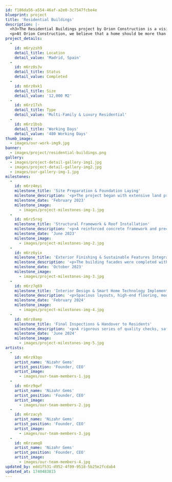 ```yaml
---
id: f186da56-a554-46af-a2e0-3c7547fcbe4e
blueprint: project
title: 'Residential Buildings'
description: |-
  <h3>The Residential Buildings project by Orion Construction is a visionary initiative dedicated to creating high-quality, modern, and energy-efficient homes. With a strong focus on comfort, functionality, and aesthetic appeal, our residential developments are designed to enhance both urban and suburban living experiences. By blending innovative architecture, smart technology, and sustainable building practices, we ensure that every home meets the highest standards of quality, efficiency, and long-term value.</h3>
  <p>At Orion Construction, we believe that a home should be more than just a structure—it should be a sanctuary. Our residential buildings feature contemporary designs, spacious layouts, and premium finishes that cater to the diverse needs of homeowners. We incorporate open floor plans, large windows for natural light, and ergonomic interior designs to create bright, airy, and inviting living spaces. Every detail, from exterior facades to interior aesthetics, is carefully crafted to deliver a perfect balance of beauty and functionality. Sustainability is at the heart of our residential development philosophy. We implement eco-friendly construction materials, energy-efficient appliances, and smart home systems to reduce the environmental impact while lowering energy consumption and utility costs. Our projects include solar panels, rainwater harvesting systems, and high-performance insulation, ensuring that residents benefit from sustainable, cost-effective living solutions</p>
project_details:
  -
    id: m6ryzsh9
    detail_title: Location
    detail_value: 'Madrid, Spain'
  -
    id: m6rz0s3v
    detail_title: Status
    detail_value: Completed
  -
    id: m6rz0xk1
    detail_title: Size
    detail_value: '12,000 M2'
  -
    id: m6rz17xh
    detail_title: Type
    detail_value: 'Multi-Family & Luxury Residential'
  -
    id: m6rz1bsb
    detail_title: 'Working Days'
    detail_value: '480 Working Days'
thumb_image:
  - images/our-work-img9.jpg
banner:
  - images/project/residential-buildings.png
gallery:
  - images/project-detail-gallery-img1.jpg
  - images/project-detail-gallery-img2.jpg
  - images/our-gallery-img-1.jpg
milestones:
  -
    id: m6rz4myi
    milestone_title: 'Site Preparation & Foundation Laying'
    milestone_description: '<p>The project began with extensive land preparation, excavation, and deep foundation work, ensuring the structures were built on a stable and durable base.</p>'
    milestone_date: 'February 2023'
    milestone_image:
      - images/project-milestones-img-1.jpg
  -
    id: m6rz5rog
    milestone_title: 'Structural Framework & Roof Installation'
    milestone_description: '<p>A reinforced concrete framework and precision steel reinforcements were erected, followed by the roofing installation, ensuring strength, weather resistance, and long-term durability.</p>'
    milestone_date: 'June 2023'
    milestone_image:
      - images/project-milestones-img-2.jpg
  -
    id: m6rz6yix
    milestone_title: 'Exterior Finishing & Sustainable Features Integration'
    milestone_description: '<p>The building facades were completed with energy-efficient materials, while solar panels, water recycling systems, and insulated windows were integrated for sustainable living.</p>'
    milestone_date: 'October 2023'
    milestone_image:
      - images/project-milestones-img-3.jpg
  -
    id: m6rz7q69
    milestone_title: 'Interior Design & Smart Home Technology Implementation'
    milestone_description: '<p>Spacious layouts, high-end flooring, modern kitchens, and smart lighting and security systems were installed to enhance convenience and lifestyle comfort.</p>'
    milestone_date: 'February 2024'
    milestone_image:
      - images/project-milestones-img-4.jpg
  -
    id: m6rz8amp
    milestone_title: 'Final Inspections & Handover to Residents'
    milestone_description: '<p>A rigorous series of quality checks, safety compliance verifications, and operational testing was conducted before delivering the keys to homeowners, ensuring flawless execution and customer satisfaction.</p>'
    milestone_date: 'June 2024'
    milestone_image:
      - images/project-milestones-img-5.jpg
artists:
  -
    id: m6rz93qo
    artist_name: 'Nizahr Gems'
    artist_position: 'Founder, CEO'
    artist_image:
      - images/our-team-members-1.jpg
  -
    id: m6rz9qwf
    artist_name: 'Nizahr Gems'
    artist_position: 'Founder, CEO'
    artist_image:
      - images/our-team-members-2.jpg
  -
    id: m6rzacyh
    artist_name: 'Nizahr Gems'
    artist_position: 'Founder, CEO'
    artist_image:
      - images/our-team-members-3.jpg
  -
    id: m6rzamq8
    artist_name: 'Nizahr Gems'
    artist_position: 'Founder, CEO'
    artist_image:
      - images/our-team-members-4.jpg
updated_by: edd1f531-d952-4f09-9518-5b25e2fcdab4
updated_at: 1740483815
---
```

